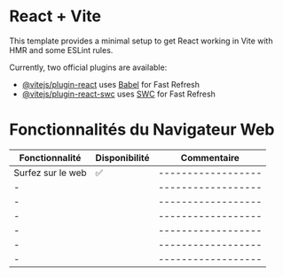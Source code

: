 # React + Vite

This template provides a minimal setup to get React working in Vite with HMR and some ESLint rules.

Currently, two official plugins are available:

- [@vitejs/plugin-react](https://github.com/vitejs/vite-plugin-react/blob/main/packages/plugin-react/README.md) uses [Babel](https://babeljs.io/) for Fast Refresh
- [@vitejs/plugin-react-swc](https://github.com/vitejs/vite-plugin-react-swc) uses [SWC](https://swc.rs/) for Fast Refresh

# Fonctionnalités du Navigateur Web

| **Fonctionnalité** | **Disponibilité** | **Commentaire**  |
|--------------------|-------------------|------------------|
| Surfez sur le web  |         ✅       |------------------|
|                   -|                   |------------------|
|                   -|                   |------------------|
|                   -|                   |------------------|
|                   -|                   |------------------|
|                   -|                   |------------------|
|                   -|                   |------------------|

